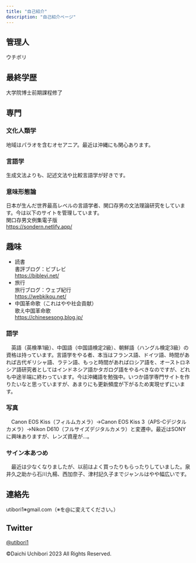 ```yaml
---
title: "自己紹介"
description: "自己紹介ページ"
---
```


## 管理人
ウチボリ

## 最終学歴
大学院博士前期課程修了

## 専門
### 文化人類学
地域はパラオを含むオセアニア。最近は沖縄にも関心あります。
### 言語学
生成文法よりも、記述文法や比較言語学が好きです。
### 意味形態論  
日本が生んだ世界最高レベルの言語学者、関口存男の文法理論研究をしています。今は以下のサイトを管理しています。  
関口存男文例集電子版  
https://sondern.netlify.app/

## 趣味
- 読書  
書評ブログ：ビブレビ  
https://biblevi.net/
- 旅行  
旅行ブログ：ウェブ紀行  
https://webkikou.net/
- 中国革命歌（これはやや社会貢献）  
歌え中国革命歌  
https://chinesesong.blog.jp/
### 語学
　英語（英検準1級）、中国語（中国語検定2級）、朝鮮語（ハングル検定3級）の資格は持っています。言語学をやる者、本当はフランス語、ドイツ語、時間があれば古代ギリシャ語、ラテン語、もっと時間があればロシア語を、オーストロネシア語研究者としてはインドネシア語かタガログ語をやるべきなのですが、どれも中途半端に終わっています。今は沖縄語を勉強中。いつか語学専門サイトを作りたいなと思っていますが、あまりにも更新頻度が下がるため実現せずにいます。
### 写真
　Canon EOS Kiss（フィルムカメラ）→Canon EOS Kiss 3（APS-Cデジタルカメラ）→Nikon D610（フルサイズデジタルカメラ）と変遷中。最近はSONYに興味ありますが、レンズ資産が…。
### サイン本あつめ
　最近は少なくなりましたが、以前はよく買ったりもらったりしていました。泉井久之助から石川九楊、西加奈子、津村記久子までジャンルはやや幅広いです。
## 連絡先
utibori1※gmail.com（※を@に変えてください。）
## Twitter
[@utibori1](https://twitter.com/utibori1)

©Daichi Uchibori 2023 All Rights Reserved.